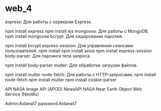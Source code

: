 # web_4

express: Для работы с сервером Express.

npm install express
npm install ejs
mongoose: Для работы с MongoDB.
npm install mongoose
bcrypt: Для хэширования паролей.

npm install bcrypt
express-session: Для управления сеансами пользователей.
npm install 
npm install axios
npm install express-session
body-parser: Для парсинга тела запроса.

npm install body-parser
multer: Для обработки загрузки файлов.

npm install multer
node-fetch: Для работы с HTTP-запросами.
npm install node-fetch
npm install multer
npm install cookie-parser


API
NASA Image API (APOD)
NewsAPI
NASA Near Earth Object Web Service (NeoWs)

Admin:Aidana17
password:Aidana17

